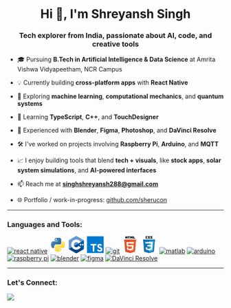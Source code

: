 <h1 align="center">Hi 👋, I'm Shreyansh Singh</h1>
<h3 align="center">Tech explorer from India, passionate about AI, code, and creative tools</h3>

- 🎓 Pursuing **B.Tech in Artificial Intelligence & Data Science** at Amrita Vishwa Vidyapeetham, NCR Campus  
- 💡 Currently building **cross-platform apps** with **React Native**  
- 🧠 Exploring **machine learning**, **computational mechanics**, and **quantum systems**  
- 🔧 Learning **TypeScript**, **C++**, and **TouchDesigner**  
- 🎨 Experienced with **Blender**, **Figma**, **Photoshop**, and **DaVinci Resolve**  
- 🛠️ I've worked on projects involving **Raspberry Pi**, **Arduino**, and **MQTT**  
- 📈 I enjoy building tools that blend **tech + visuals**, like **stock apps**, **solar system simulations**, and **AI-powered interfaces**

- 📫 Reach me at **singhshreyansh288@gmail.com**  
- 🌐 Portfolio / work-in-progress: [github.com/sherucon](https://github.com/sherucon)

---

<h3 align="left">Languages and Tools:</h3>
<p align="left">
  <a href="https://reactnative.dev/" target="_blank"><img src="https://reactnative.dev/img/header_logo.svg" alt="react native" width="40" height="40"/></a>
  <a href="https://www.python.org" target="_blank"><img src="https://raw.githubusercontent.com/devicons/devicon/master/icons/python/python-original.svg" alt="python" width="40" height="40"/></a>
  <a href="https://www.cplusplus.com/" target="_blank"><img src="https://raw.githubusercontent.com/devicons/devicon/master/icons/cplusplus/cplusplus-original.svg" alt="cpp" width="40" height="40"/></a>
  <a href="https://www.typescriptlang.org/" target="_blank"><img src="https://raw.githubusercontent.com/devicons/devicon/master/icons/typescript/typescript-original.svg" alt="ts" width="40" height="40"/></a>
  <a href="https://git-scm.com/" target="_blank"><img src="https://www.vectorlogo.zone/logos/git-scm/git-scm-icon.svg" alt="git" width="40" height="40"/></a>
  <a href="https://www.w3schools.com/html/" target="_blank"><img src="https://raw.githubusercontent.com/devicons/devicon/master/icons/html5/html5-original-wordmark.svg" alt="html" width="40" height="40"/></a>
  <a href="https://www.w3schools.com/css/" target="_blank"><img src="https://raw.githubusercontent.com/devicons/devicon/master/icons/css3/css3-original-wordmark.svg" alt="css" width="40" height="40"/></a>
  <a href="https://www.mathworks.com/" target="_blank"><img src="https://upload.wikimedia.org/wikipedia/commons/2/21/Matlab_Logo.png" alt="matlab" width="40" height="40"/></a>
  <a href="https://www.arduino.cc/" target="_blank"><img src="https://cdn.worldvectorlogo.com/logos/arduino-1.svg" alt="arduino" width="40" height="40"/></a>
  <a href="https://www.raspberrypi.com/" target="_blank"><img src="https://www.vectorlogo.zone/logos/raspberrypi/raspberrypi-icon.svg" alt="raspberry pi" width="40" height="40"/></a>
  <a href="https://www.blender.org/" target="_blank"><img src="https://download.blender.org/branding/community/blender_community_badge_white.svg" alt="blender" width="40" height="40"/></a>
  <a href="https://www.figma.com/" target="_blank"><img src="https://www.vectorlogo.zone/logos/figma/figma-icon.svg" alt="figma" width="40" height="40"/></a>
  <a href="https://www.blackmagicdesign.com/products/davinciresolve/" target="_blank"><img src="https://images.seeklogo.com/logo-png/44/1/davinci-resolve-logo-png_seeklogo-443231.png" alt="DaVinci Resolve" width="40" height="40"/></a>
</p>

---

<h3 align="left">Let's Connect:</h3>
<p align="left">
  <a href="mailto:singhshreyansh288@gmail.com"><img src="https://img.shields.io/badge/Gmail-D14836?style=flat&logo=gmail&logoColor=white" /></a>
</p>
